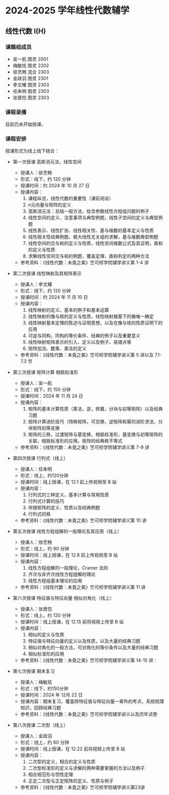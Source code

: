 # 2024-2025 学年线性代数辅学

## 线性代数 I(H)

### 课题组成员

- 吴一航 图灵 2001
- 梅敏炫 图灵 2202
- 徐艺畅 混合 2303
- 金政羽 图灵 2301
- 李文耀 图灵 2303
- 任朱明 图灵 2303
- 张晋恺 图灵 2303

### 课程录播

目前仍未开始授课。

<!-- 
| 节次  | 时间  | 内容  | 主讲人 | 录播地址 | 讲义  |
| :---: | :---: | :---: | :----: | :------: | :---: |
 -->

### 课程安排

授课形式为线上线下结合：

- 第一次授课 高斯消元法，线性空间
    - 授课人：徐艺畅
    - 形式：线下，约 120 分钟
    - 授课时间：约 2024 年 10 月 27 日
    - 授课内容：
        1. 课程纵览，线性代数的重要性（课前闲谈）
        2. n元向量与矩阵的定义
        3. 高斯消元法：总结一般方法，给含参数线性方程组问题的例子
        4. 线性空间的定义、注意事项与典型例题，线性子空间的定义与典型例题
        5. 线性表示、线性扩张、线性相关性、基与维数的基本定义与性质
        6. 线性相关性经典例题，极大线性无关组的求解，基与维数典型例题
        7. 线性空间的交与和的定义与性质，线性空间维数公式及其证明，直和的定义与性质
        8. 求解线性空间交与和的例题，覆盖定理，直和判定的两种方法
    - 参考资料：《线性代数：未竟之美》竺可桢学院辅学讲义第 1-4 讲

- 第二次授课 线性映射及其矩阵表示
    - 授课人：李文耀
    - 形式：线下，约 120 分钟
    - 授课时间：约 2024 年 11 月 10 日
    - 授课内容：
        1. 线性映射的定义、基本的例子和基本运算
        2. 线性映射的像与核的定义与性质，线性映射被基下的像唯一确定
        3. 线性映射基本定理的陈述与证明思想，以及在像与核的性质证明下的应用
        4. 可逆与同构，同构的等价条件、经典的例子以及重要意义
        5. 线性映射矩阵表示的引入、定义以及例子、易错点等
        6. 矩阵加法、数乘、乘法的定义
    - 参考资料：《线性代数：未竟之美》竺可桢学院辅学讲义第 5 讲以及 7.1-7.3 节

- 第三次授课 矩阵计算 相抵标准形
    - 授课人：吴一航
    - 形式：线下，约 150 分钟
    - 授课时间：2024 年 11 月 24 日
    - 授课内容：
        1. 矩阵的基本计算性质（乘法，逆，转置，分块与初等矩阵）以及经典习题
        2. 矩阵计算进阶技巧（特殊矩阵，可交换，逆矩阵和幂的进阶求法，分块矩阵初等变换
        3. 矩阵的三秩，过渡矩阵与基变换，相抵标准形，基变换与初等矩阵的关联，相抵标准形的应用，矩阵的经典秩不等式
    - 参考资料：《线性代数：未竟之美》竺可桢学院辅学讲义第 7-9 讲

- 第四次授课 行列式（线上）
    - 授课人：任朱明
    - 形式：线上，约120分钟
    - 授课时间：线上授课，在 12.1 前上传视频至 B 站
    - 授课内容：
        1. 行列式的三种定义，基本计算与常用性质
        2. 行列式计算的技巧
        3. 伴随矩阵的定义、性质以及经典例题
        4. 行列式的秩
    - 参考资料：《线性代数：未竟之美》竺可桢学院辅学讲义第 10 讲

- 第五次授课 线性方程组解的一般理论及其应用（线上）
    - 授课人：徐艺畅
    - 形式：线上，约 90 分钟
    - 授课时间：线上授课，在 12.8 前上传视频至 B 站
    - 授课内容：
        1. 线性方程组解的一般理论，Cramer 法则
        2. 齐次与非齐次线性方程组解的理论
        3. 线性方程组基本理论的应用
    - 参考资料：《线性代数：未竟之美》竺可桢学院辅学讲义第 11 讲


- 第六次授课 特征值与特征向量 相似对角化（线上）
    - 授课人：张晋恺
    - 形式：线上，约 120 分钟
    - 授课时间：线上授课，在 12.15 前将视频上传至 B 站
    - 授课内容：
        1. 相似的定义与性质
        2. 特征值与特征向量的定义以及性质，以及大量的经典习题
        3. 相似对角化的一般方法，可对角化的等价条件以及大量的经典习题
        4. 相似标准形的应用
    - 参考资料：《线性代数：未竟之美》竺可桢学院辅学讲义第 14-15 讲：

- 第七次授课 期末复习
    - 授课人：梅敏炫
    - 形式：线下，约150分钟
    - 授课时间：2024 年 12月 22 日
    - 授课内容：期末复习，覆盖除特征值与特征向量一章外的考点，系统梳理知识，回顾经典习题
    - 参考资料：《线性代数：未竟之美》竺可桢学院辅学讲义以及历年试卷

- 第八次授课 二次型（线上）
    - 授课人：金政羽
    - 形式：线上，约 60 分钟
    - 授课时间：线上授课，在 12.22 前将视频上传至 B 站
    - 授课内容：
        1. 二次型的定义，相合的定义与性质
        2. 二次型标准形的定义与求解的两种需要掌握的方法以及例子
        3. 相合规范形与惯性定理
        4. 正定二次型与正定矩阵的定义、性质与例子
    - 参考资料：《线性代数：未竟之美》竺可桢学院辅学讲义第23讲
